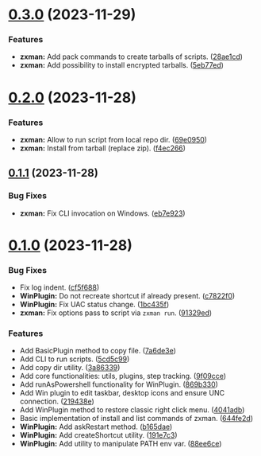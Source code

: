 # [0.3.0](https://github.com/marcuson/zxutils/compare/0.2.0...0.3.0) (2023-11-29)


### Features

* **zxman:** Add pack commands to create tarballs of scripts. ([28ae1cd](https://github.com/marcuson/zxutils/commit/28ae1cddcfcc41c45d83e6b9b0370e08485c74f3))
* **zxman:** Add possibility to install encrypted tarballs. ([5eb77ed](https://github.com/marcuson/zxutils/commit/5eb77ed2f9d11f3d01e32873c7d91ade4c7ac2a5))

# [0.2.0](https://github.com/marcuson/zxutils/compare/0.1.1...0.2.0) (2023-11-28)


### Features

* **zxman:** Allow to run script from local repo dir. ([69e0950](https://github.com/marcuson/zxutils/commit/69e095025e50dafd34fbbbf0b127265cbfa86d07))
* **zxman:** Install from tarball (replace zip). ([f4ec266](https://github.com/marcuson/zxutils/commit/f4ec266ba461adea1c42d4c851573551ec5da102))

## [0.1.1](https://github.com/marcuson/zxutils/compare/0.1.0...0.1.1) (2023-11-28)


### Bug Fixes

* **zxman:** Fix CLI invocation on Windows. ([eb7e923](https://github.com/marcuson/zxutils/commit/eb7e92377d8150ec05070e45e5dde51b46c479be))

# [0.1.0](https://github.com/marcuson/zxutils/compare/0.0.0...0.1.0) (2023-11-28)


### Bug Fixes

* Fix log indent. ([cf5f688](https://github.com/marcuson/zxutils/commit/cf5f6880819bcb2f2fe5fc2e698e0929a6d1ed10))
* **WinPlugin:** Do not recreate shortcut if already present. ([c7822f0](https://github.com/marcuson/zxutils/commit/c7822f0b216032ef1ea314cb3fb1d6e25c2e307c))
* **WinPlugin:** Fix UAC status change. ([1bc435f](https://github.com/marcuson/zxutils/commit/1bc435f11dbf913268c1370f648046d3f46332cd))
* **zxman:** Fix options pass to script via `zxman run`. ([91329ed](https://github.com/marcuson/zxutils/commit/91329ed0eca7395dcbb6b1a622e8ceb6c63d4c9f))


### Features

* Add BasicPlugin method to copy file. ([7a6de3e](https://github.com/marcuson/zxutils/commit/7a6de3e052651a0126528e5963387e447dfb3ac7))
* Add CLI to run scripts. ([5cd5c99](https://github.com/marcuson/zxutils/commit/5cd5c998f9661b47803913e3b4ceb7841f960af4))
* Add copy dir utility. ([3a86339](https://github.com/marcuson/zxutils/commit/3a86339d859534c7dc625efe5f3ed0a1f2495e56))
* Add core functionalities: utils, plugins, step tracking. ([9f09cce](https://github.com/marcuson/zxutils/commit/9f09cce88bcb2af5ffc7a176f3c578e8080ee956))
* Add runAsPowershell functionality for WinPlugin. ([869b330](https://github.com/marcuson/zxutils/commit/869b330c4f6ae3cb80866aa985317d012a76922d))
* Add Win plugin to edit taskbar, desktop icons and ensure UNC connection. ([219438e](https://github.com/marcuson/zxutils/commit/219438e4d1dd9783e186b21aedb883ab7bf71cf7))
* Add WinPlugin method to restore classic right click menu. ([4041adb](https://github.com/marcuson/zxutils/commit/4041adb73de2b34ec33ebca8993cbc3f001fe748))
* Basic implementation of install and list commands of zxman. ([644fe2d](https://github.com/marcuson/zxutils/commit/644fe2d34ec0ccb0bbd4bd7ef6870c0d331500c5))
* **WinPlugin:** Add askRestart method. ([b165dae](https://github.com/marcuson/zxutils/commit/b165dae674e4fe09ca5fa4f61526765aa1cd2918))
* **WinPlugin:** Add createShortcut utility. ([191e7c3](https://github.com/marcuson/zxutils/commit/191e7c34ca06b4b15c2cf290a78760b0426e78f4))
* **WinPlugin:** Add utility to manipulate PATH env var. ([88ee6ce](https://github.com/marcuson/zxutils/commit/88ee6ce42135e97574651513d493d7f7ef8f49f1))
